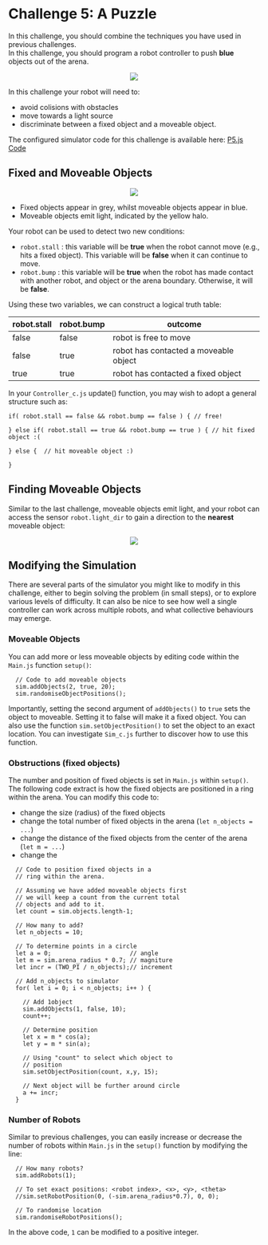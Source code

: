 # Challenge 5: A Puzzle

In this challenge, you should combine the techniques you have used in previous challenges.  
In this challenge, you should program a robot controller to push **blue** objects out of the arena.

<p align="center">
<img src="https://github.com/paulodowd/SummerSchool2022/blob/main/images/p5_puzzle_scenario.png?raw=true">
</p>

In this challenge your robot will need to:
- avoid colisions with obstacles
- move towards a light source
- discriminate between a fixed object and a moveable object.

The configured simulator code for this challenge is available here: <a href="https://editor.p5js.org/paulodowd_uob/sketches/4bnDKdNN7">P5.js Code</a>

## Fixed and Moveable Objects

<p align="center">
<img src="https://github.com/paulodowd/SummerSchool2022/blob/main/images/p5_fixed_moveable.png?raw=true">
</p>

- Fixed objects appear in grey, whilst moveable objects appear in blue.
- Moveable objects emit light, indicated by the yellow halo.

Your robot can be used to detect two new conditions:
- `robot.stall` : this variable will be **true** when the robot cannot move (e.g., hits a fixed object).  This variable will be **false** when it can continue to move.
- `robot.bump` : this variable will be **true** when the robot has made contact with another robot, and object or the arena boundary.  Otherwise, it will be **false**.

Using these two variables, we can construct a logical truth table:

| robot.stall  | robot.bump | outcome |
| ------------- | ---------- | ----------|
| false  | false  | robot is free to move |
| false  | true  | robot has contacted a moveable object |
| true | true | robot has contacted a fixed object |

In your `Controller_c.js` update() function, you may wish to adopt a general structure such as:

```
if( robot.stall == false && robot.bump == false ) { // free!

} else if( robot.stall == true && robot.bump == true ) { // hit fixed object :(

} else {  // hit moveable object :)

}
```

## Finding Moveable Objects

Similar to the last challenge, moveable objects emit light, and your robot can access the sensor `robot.light_dir` to gain a direction to the **nearest** moveable object:

<p align="center">
<img src="https://github.com/paulodowd/SummerSchool2022/raw/main/images/p5_dir_to_object.png?raw=true">
</p>


## Modifying the Simulation

There are several parts of the simulator you might like to modify in this challenge, either to begin solving the problem (in small steps), or to explore various levels of difficulty. It can also be nice to see how well a single controller can work across multiple robots, and what collective behaviours may emerge.

### Moveable Objects

You can add more or less moveable objects by editing code within the `Main.js` function `setup()`:

```
  // Code to add moveable objects
  sim.addObjects(2, true, 20);
  sim.randomiseObjectPositions();
```

Importantly, setting the second argument of `addObjects()` to `true` sets the object to moveable.  Setting it to false will make it a fixed object.  You can also use the function `sim.setObjectPosition()` to set the object to an exact location.  You can investigate `Sim_c.js` further to discover how to use this function.

### Obstructions (fixed objects)

The number and position of fixed objects is set in `Main.js` within `setup()`.  The following code extract is how the fixed objects are positioned in a ring within the arena.  You can modify this code to:
- change the size (radius) of the fixed objects
- change the total number of fixed objects in the arena (`let n_objects = ...`)
- change the distance of the fixed objects from the center of the arena (`let m = ...`)
- change the

```
  // Code to position fixed objects in a 
  // ring within the arena.
  
  // Assuming we have added moveable objects first
  // we will keep a count from the current total 
  // objects and add to it.
  let count = sim.objects.length-1;
  
  // How many to add?
  let n_objects = 10;
  
  // To determine points in a circle
  let a = 0;                      // angle
  let m = sim.arena_radius * 0.7; // magniture
  let incr = (TWO_PI / n_objects);// increment
  
  // Add n_objects to simulator
  for( let i = 0; i < n_objects; i++ ) {
    
    // Add 1object
    sim.addObjects(1, false, 10);
    count++;
    
    // Determine position
    let x = m * cos(a);
    let y = m * sin(a);
    
    // Using "count" to select which object to
    // position
    sim.setObjectPosition(count, x,y, 15);
    
    // Next object will be further around circle
    a += incr;
  }
```

### Number of Robots

Similar to previous challenges, you can easily increase or decrease the number of robots within `Main.js` in the `setup()` function by modifying the line: 
```
  // How many robots?
  sim.addRobots(1);
  
  // To set exact positions: <robot index>, <x>, <y>, <theta>
  //sim.setRobotPosition(0, (-sim.arena_radius*0.7), 0, 0);
  
  // To randomise location
  sim.randomiseRobotPositions();
```

In the above code, `1` can be modified to a positive integer.
